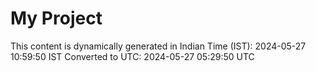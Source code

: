 # My Project

This content is dynamically generated in Indian Time (IST): 2024-05-27 10:59:50 IST
Converted to UTC: 2024-05-27 05:29:50 UTC
